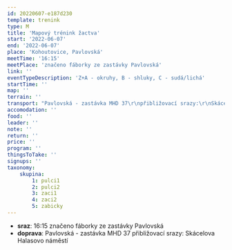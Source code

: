```yaml
---
id: 20220607-e187d230
template: trenink
type: M
title: 'Mapový trénink žactva'
start: '2022-06-07'
end: '2022-06-07'
place: 'Kohoutovice, Pavlovská'
meetTime: '16:15'
meetPlace: 'značeno fáborky ze zastávky Pavlovská'
link: ''
eventTypeDescription: 'Z+A - okruhy, B - shluky, C - sudá/lichá'
startTime: ''
map: ''
terrain: ''
transport: "Pavlovská - zastávka MHD 37\r\npřibližovací srazy:\r\nSkácelova\r\nHalasovo náměstí"
accomodation: ''
food: ''
leader: ''
note: ''
return: ''
price: ''
program: ''
thingsToTake: ''
signups: ''
taxonomy:
    skupina:
        1: pulci1
        2: pulci2
        3: zaci1
        4: zaci2
        5: zabicky
---
```


* **sraz**: 16:15 značeno fáborky ze zastávky Pavlovská
* **doprava**: Pavlovská - zastávka MHD 37
přibližovací srazy:
Skácelova
Halasovo náměstí
